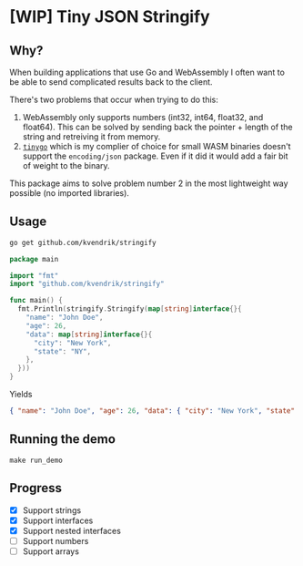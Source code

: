 # [WIP] Tiny JSON Stringify

## Why?

When building applications that use Go and WebAssembly I often want to be able to send complicated results back to the client.

There's two problems that occur when trying to do this:

1. WebAssembly only supports numbers (int32, int64, float32, and float64). This can be solved by sending back the pointer + length of the string and retreiving it from memory.
2. [`tinygo`](https://tinygo.org/) which is my complier of choice for small WASM binaries doesn't support the `encoding/json` package. Even if it did it would add a fair bit of weight to the binary.

This package aims to solve problem number 2 in the most lightweight way possible (no imported libraries).

## Usage

```bash
go get github.com/kvendrik/stringify
```

```go
package main

import "fmt"
import "github.com/kvendrik/stringify"

func main() {
  fmt.Println(stringify.Stringify(map[string]interface{}{
    "name": "John Doe",
    "age": 26,
    "data": map[string]interface{}{
      "city": "New York",
      "state": "NY",
    },
  }))
}
```

Yields

```json
{ "name": "John Doe", "age": 26, "data": { "city": "New York", "state": "NY" } }
```

## Running the demo

```
make run_demo
```

## Progress

- [x] Support strings
- [x] Support interfaces
- [x] Support nested interfaces
- [ ] Support numbers
- [ ] Support arrays
